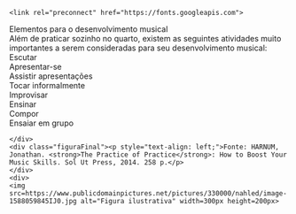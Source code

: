 
<html lang="pt-br">

<head>
    <meta charset="UTF-8">
    <meta http-equiv="X-UA-Compatible" content="IE=edge">
    <meta name="viewport" content="width=device-width, initial-scale=1.0">
    <link rel="stylesheet" href="desenv.css">
   
    <link rel="preconnect" href="https://fonts.googleapis.com">
<link rel="preconnect" href="https://fonts.gstatic.com" crossorigin>
<link href="https://fonts.googleapis.com/css2?family=Anton&display=swap" rel="stylesheet"> 


</head>

<body>
    <div class="titulo">Elementos para o desenvolvimento musical</div>
    <div class="apresentacao">Além de praticar sozinho no quarto, existem as seguintes atividades muito importantes a
        serem consideradas para seu desenvolvimento musical: </div>
    <div class="blocos">
        <div class="item">Escutar</div>
        <div class="item">Apresentar-se</div>
        <div class="item">Assistir apresentações</div>
        <div class="item">Tocar informalmente</div>
        <div class="item">Improvisar</div>
        <div class="item">Ensinar</div>
        <div class="item">Compor</div>
        <div class="item">Ensaiar em grupo</div>
    </div>
   
       
    </div>
    <div class="figuraFinal"><p style="text-align: left;">Fonte: HARNUM, Jonathan. <strong>The Practice of Practice</strong>: How to Boost Your Music Skills. Sol Ut Press, 2014. 258 p.</p>
    </div>
    <div>
    <img src=https://www.publicdomainpictures.net/pictures/330000/nahled/image-1588059845IJ0.jpg alt="Figura ilustrativa" width=300px height=200px>
    
</div>
</div>

</body>

</html>
